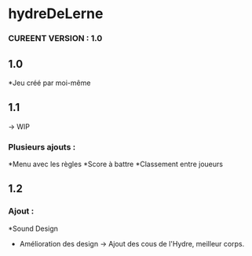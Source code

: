 # hydreDeLerne
### CUREENT VERSION : 1.0
## 1.0
*Jeu créé par moi-même 
## 1.1
-> WIP 
### Plusieurs ajouts :
*Menu avec les règles
*Score à battre
*Classement entre joueurs
## 1.2
### Ajout :
*Sound Design
* Amélioration des design -> Ajout des cous de l'Hydre, meilleur corps.

